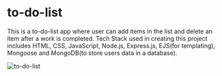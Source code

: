 # to-do-list

This is a to-do-list app where user can add items in the list and delete an item after a work is completed. Tech Stack used in creating this project includes HTML, CSS, JavaScript, Node.js, Express.js, EJS(for templating), Mongoose and MongoDB(to store users data in a database).

![to-do-list](https://user-images.githubusercontent.com/100675296/217870607-aed894a5-9c4f-4be0-a038-1c3b17a88043.png)
